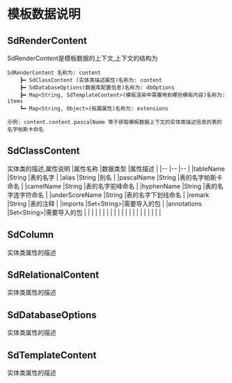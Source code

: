 # 模板数据说明
## SdRenderContent 
SdRenderContent是模板数据的上下文,上下文的结构为
```
SdRenderContent 名称为: content
	┣━ SdClassContent (实体类描述属性)名称为: content
	┣━ SdDatabaseOptions(数据库配置信息)名称为: dbOptions
	┣━ Map<String, SdTemplateContent>(模板渲染中需要用到哪些模板内容)名称为: items
	┗━ Map<String, Object>(拓展属性)名称为: extensions
	
示例: content.content.pascalName 等于获取模板数据上下文的实体类描述信息的表的名字帕斯卡命名
```
## SdClassContent
实体类的描述,属性说明
|属性名称	|数据类型	|属性描述	|
|--	|--	|--	|
|tableName	|String	|表的名字	|
|alias	|String	|别名	|
|pascalName	|String	|表的名字帕斯卡命名	|
|camelName	|String	|表的名字驼峰命名	|
|hyphenName	|String	|表的名字连字符命名	|
|underScoreName	|String	|表的名字下划线命名	|
|remark	|String	|表的注释	|
|imports	|Set&lt;String&gt;|需要导入的包	|
|annotations	|Set&lt;String&gt;|需要导入的包	|
|	|	|	|
|	|	|	|
|	|	|	|
|	|	|	|
|	|	|	|
## SdColumn
实体类属性的描述
## SdRelationalContent
实体类属性的描述
## SdDatabaseOptions
实体类属性的描述
## SdTemplateContent
实体类属性的描述